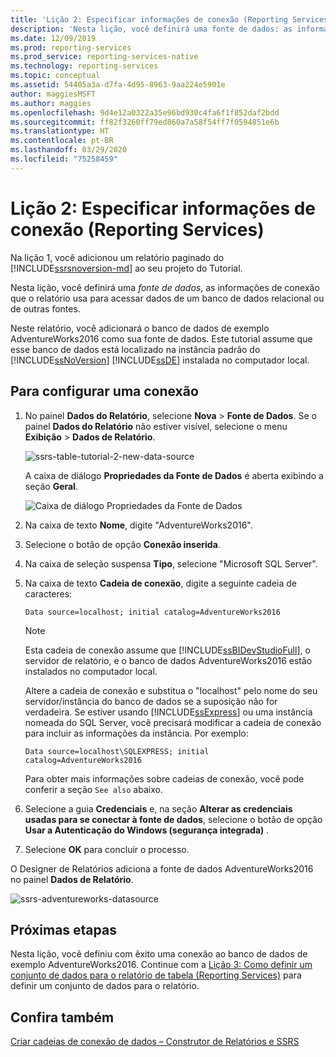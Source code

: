 ```yaml
---
title: 'Lição 2: Especificar informações de conexão (Reporting Services) | Microsoft Docs'
description: 'Nesta lição, você definirá uma fonte de dados: as informações de conexão que o relatório usa para acessar dados de um banco de dados relacional ou de outras fontes.'
ms.date: 12/09/2019
ms.prod: reporting-services
ms.prod_service: reporting-services-native
ms.technology: reporting-services
ms.topic: conceptual
ms.assetid: 54405a3a-d7fa-4d95-8963-9aa224e5901e
author: maggiesMSFT
ms.author: maggies
ms.openlocfilehash: 9d4e12a0322a35e96bd930c4fa6f1f852daf2bdd
ms.sourcegitcommit: ff82f3260ff79ed860a7a58f54ff7f0594851e6b
ms.translationtype: HT
ms.contentlocale: pt-BR
ms.lasthandoff: 03/29/2020
ms.locfileid: "75258459"
---
```

# <a name="lesson-2-specifying-connection-information-reporting-services"></a>Lição 2: Especificar informações de conexão (Reporting Services)

Na lição 1, você adicionou um relatório paginado do [!INCLUDE[ssrsnoversion-md](../includes/ssrsnoversion-md.md)] ao seu projeto do Tutorial.
  
Nesta lição, você definirá uma *fonte de dados*, as informações de conexão que o relatório usa para acessar dados de um banco de dados relacional ou de outras fontes.

Neste relatório, você adicionará o banco de dados de exemplo AdventureWorks2016 como sua fonte de dados. Este tutorial assume que esse banco de dados está localizado na instância padrão do [!INCLUDE[ssNoVersion](../includes/ssnoversion-md.md)] [!INCLUDE[ssDE](../includes/ssde-md.md)] instalada no computador local.  

## <a name="to-set-up-a-connection"></a>Para configurar uma conexão  

1. No painel **Dados do Relatório**, selecione **Nova** > **Fonte de Dados**. Se o painel **Dados do Relatório** não estiver visível, selecione o menu **Exibição** > **Dados de Relatório**.

    ![ssrs-table-tutorial-2-new-data-source](media/ssrs-table-tutorial-2-new-data-source.png)

    A caixa de diálogo **Propriedades da Fonte de Dados** é aberta exibindo a seção **Geral**.

    ![Caixa de diálogo Propriedades da Fonte de Dados](media/lesson-2-specifying-connection-information-reporting-services/vs-datasource-connection-properties-dialog-box.png)

2. Na caixa de texto **Nome**, digite "AdventureWorks2016".

3. Selecione o botão de opção **Conexão inserida**.

4. Na caixa de seleção suspensa **Tipo**, selecione "Microsoft SQL Server".
  
5. Na caixa de texto **Cadeia de conexão**, digite a seguinte cadeia de caracteres:

    `Data source=localhost; initial catalog=AdventureWorks2016`

    > [!NOTE]
    > Esta cadeia de conexão assume que [!INCLUDE[ssBIDevStudioFull](../includes/ssbidevstudiofull-md.md)], o servidor de relatório, e o banco de dados AdventureWorks2016 estão instalados no computador local.
    >
    >Altere a cadeia de conexão e substitua o "localhost" pelo nome do seu servidor/instância do banco de dados se a suposição não for verdadeira. Se estiver usando [!INCLUDE[ssExpress](../includes/ssexpress-md.md)] ou uma instância nomeada do SQL Server, você precisará modificar a cadeia de conexão para incluir as informações da instância. Por exemplo:
    >
    > `Data source=localhost\SQLEXPRESS; initial catalog=AdventureWorks2016`
    >
    > Para obter mais informações sobre cadeias de conexão, você pode conferir a seção `See also` abaixo.

6. Selecione a guia **Credenciais** e, na seção **Alterar as credenciais usadas para se conectar à fonte de dados**, selecione o botão de opção **Usar a Autenticação do Windows (segurança integrada)** .

7. Selecione **OK** para concluir o processo.

O Designer de Relatórios adiciona a fonte de dados AdventureWorks2016 no painel **Dados de Relatório**.

![ssrs-adventureworks-datasource](media/lesson-2-specifying-connection-information-reporting-services/ssrs-adventureworks-datasource2016.png)

## <a name="next-steps"></a>Próximas etapas

Nesta lição, você definiu com êxito uma conexão ao banco de dados de exemplo AdventureWorks2016. Continue com a [Lição 3: Como definir um conjunto de dados para o relatório de tabela &#40;Reporting Services&#41;](lesson-3-defining-a-dataset-for-the-table-report-reporting-services.md) para definir um conjunto de dados para o relatório.

## <a name="see-also"></a>Confira também

[Criar cadeias de conexão de dados – Construtor de Relatórios e SSRS](report-data/data-connections-data-sources-and-connection-strings-report-builder-and-ssrs.md)
